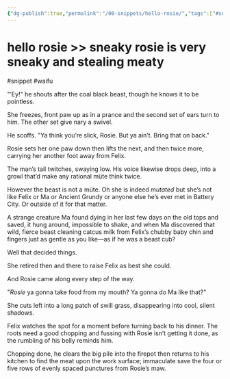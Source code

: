 ```yaml
---
{"dg-publish":true,"permalink":"/00-snippets/hello-rosie/","tags":["#snippet","#waifu"],"created":"2024-08-16T11:51:04.000-05:00","updated":"2024-08-16T11:52:22.000-05:00"}
---
```


# hello rosie >> sneaky rosie is very sneaky and stealing meaty
#snippet #waifu 

"’Ey!" he shouts after the coal black beast, though he knows it to be pointless.

She freezes, front paw up as in a prance and the second set of ears turn to him. The other set give nary a swivel.

He scoffs. "Ya think you’re slick, Rosie. But ya ain’t. Bring that on back."

Rosie sets her one paw down then lifts the next, and then twice more, carrying her another foot away from Felix.

The man’s tail twitches, swaying low. His voice likewise drops deep, into a growl that’d make any rational müte think twice.

However the beast is not a müte. Oh she is indeed *mutated* but she’s not like Felix or Ma or Ancient Grundy or anyone else he’s ever met in Battery City. Or outside of it for that matter.

A strange creature Ma found dying in her last few days on the old tops and saved, it hung around, impossible to shake, and when Ma discovered that wild, fierce beast cleaning catcus milk from Felix’s chubby baby chin and fingers just as gentle as you like—as if he was a beast cub?

Well that decided things.

She retired then and there to raise Felix as best she could. 

And Rosie came along every step of the way.

"*Rosie* ya gonna take food from my mouth? Ya gonna do Ma like that?"

She cuts left into a long patch of swill grass, disappearing into cool, silent shadows.

Felix watches the spot for a moment before turning back to his dinner. The roots need a good chopping and fussing with Rosie isn’t getting it done, as the rumbling of his belly reminds him.

Chopping done, he clears the big pile into the firepot then returns to his kitchen to find the meat upon the work surface; immaculate save the four or five rows of evenly spaced punctures from Rosie’s maw.